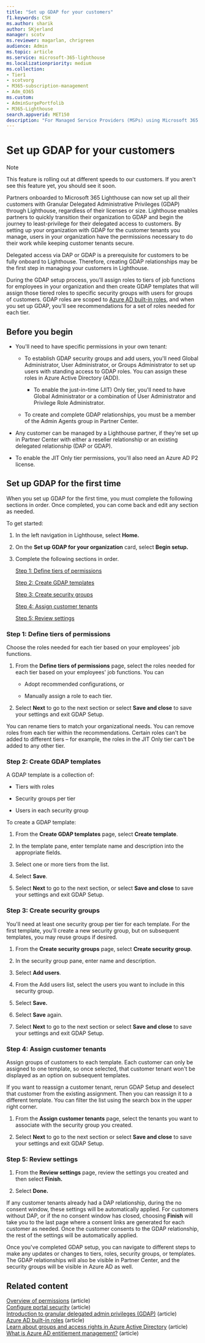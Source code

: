```yaml
---
title: "Set up GDAP for your customers"
f1.keywords: CSH
ms.author: sharik
author: SKjerland
manager: scotv
ms.reviewer: magarlan, chrigreen
audience: Admin
ms.topic: article
ms.service: microsoft-365-lighthouse
ms.localizationpriority: medium
ms.collection:
- Tier1
- scotvorg
- M365-subscription-management
- Adm_O365
ms.custom:
- AdminSurgePortfolib
- M365-Lighthouse                         
search.appverid: MET150
description: "For Managed Service Providers (MSPs) using Microsoft 365 Lighthouse, learn how to set up GDAP for your customers."
---
```


# Set up GDAP for your customers


> [!NOTE]
> This feature is rolling out at different speeds to our customers. If you aren't see this feature yet, you should see it soon.

Partners onboarded to Microsoft 365 Lighthouse can now set up all their customers with Granular Delegated Administrative Privileges (GDAP) through Lighthouse, regardless of their licenses or size. Lighthouse enables partners to quickly transition their organization to GDAP and begin the journey to least-privilege for their delegated access to customers. By setting up your organization with GDAP for the customer tenants you manage, users in your organization have the permissions necessary to do their work while keeping customer tenants secure.

Delegated access via DAP or GDAP is a prerequisite for customers to be fully onboard to Lighthouse. Therefore, creating GDAP relationships may be the first step in managing your customers in Lighthouse.

During the GDAP setup process, you'll assign roles to tiers of job functions for employees in your organization and then create GDAP templates that will assign those tiered roles to specific security groups with users for groups of customers. GDAP roles are scoped to [Azure AD built-in roles](/azure/active-directory/roles/permissions-reference), and when you set up GDAP, you'll see recommendations for a set of roles needed for each tier.

## Before you begin

- You'll need to have specific permissions in your own tenant:

  - To establish GDAP security groups and add users, you'll need Global Administrator, User Administrator, or Groups Administrator to set up users with standing access to GDAP roles. You can assign these roles in Azure Active Directory (ADD).

    - To enable the just-in-time (JIT) Only tier, you'll need to have Global Administrator or a combination of User Administrator and Privilege Role Administrator.

  - To create and complete GDAP relationships, you must be a member of the Admin Agents group in Partner Center.

- Any customer can be managed by a Lighthouse partner, if they're set up in Partner Center with either a reseller relationship or an existing delegated relationship (DAP or GDAP).

- To enable the JIT Only tier permissions, you'll also need an Azure AD P2 license.

## Set up GDAP for the first time

When you set up GDAP for the first time, you must complete the following sections in order. Once completed, you can come back and edit any section as needed.

To get started:

1. In the left navigation in Lighthouse, select **Home.**

2. On the **Set up GDAP for your organization** card, select **Begin setup.**

3. Complete the following sections in order.

    [Step 1: Define tiers of permissions](#step-1-define-tiers-of-permissions)

    [Step 2: Create GDAP templates](#step-2-create-gdap-templates)

    [Step 3: Create security groups](#step-3-create-security-groups)

    [Step 4: Assign customer tenants](#step-4-assign-customer-tenants)

    [Step 5: Review settings](#step-5-review-settings)

### Step 1: Define tiers of permissions

Choose the roles needed for each tier based on your employees' job functions.

1. From the **Define tiers of permissions** page, select the roles needed for each tier based on your employees' job functions. You can

    - Adopt recommended configurations, or

    - Manually assign a role to each tier.

2. Select **Next** to go to the next section or select **Save and close** to save your settings and exit GDAP Setup.

You can rename tiers to match your organizational needs. You can remove roles from each tier within the recommendations. Certain roles can't be added to different tiers – for example, the roles in the JIT Only tier can't be added to any other tier.

### Step 2: Create GDAP templates

A GDAP template is a collection of:

- Tiers with roles

- Security groups per tier

- Users in each security group
 
To create a GDAP template:

1. From the **Create GDAP templates** page, select **Create template**.

2. In the template pane, enter template name and description into the appropriate fields.

3. Select one or more tiers from the list.

4. Select **Save**.

5. Select **Next** to go to the next section, or select **Save and close** to save your settings and exit GDAP Setup.

### Step 3: Create security groups

You'll need at least one security group per tier for each template. For the first template, you'll create a new security group, but on subsequent templates, you may reuse groups if desired.

1. From the **Create security groups** page, select **Create security group**.

2. In the security group pane, enter name and description.

3. Select **Add users**.

4. From the Add users list, select the users you want to include in this security group.

5. Select **Save.**

6. Select **Save** again.

7. Select **Next** to go to the next section or select **Save and close** to save your settings and exit GDAP Setup.

### Step 4: Assign customer tenants

Assign groups of customers to each template. Each customer can only be assigned to one template, so once selected, that customer tenant won't be displayed as an option on subsequent templates.

If you want to reassign a customer tenant, rerun GDAP Setup and deselect that customer from the existing assignment. Then you can reassign it to a different template. You can filter the list using the search box in the upper right corner.

1. From the **Assign customer tenants** page, select the tenants you want to associate with the security group you created.

2. Select **Next** to go to the next section or select **Save and close** to save your settings and exit GDAP Setup.

### Step 5: Review settings

1. From the **Review settings** page, review the settings you created and then select **Finish.**

2. Select **Done.**

If any customer tenants already had a DAP relationship, during the no consent window, these settings will be automatically applied. For customers without DAP, or if the no consent window has closed, choosing **Finish** will take you to the last page where a consent links are generated for each customer as needed. Once the customer consents to the GDAP relationship, the rest of the settings will be automatically applied.

Once you've completed GDAP setup, you can navigate to different steps to make any updates or changes to tiers, roles, security groups, or templates. The GDAP relationships will also be visible in Partner Center, and the security groups will be visible in Azure AD as well.

## Related content

[Overview of permissions](m365-lighthouse-overview-of-permissions.md) (article)\
[Configure portal security](m365-lighthouse-configure-portal-security.md) (article)\
[Introduction to granular delegated admin privileges (GDAP)](/partner-center/gdap-introduction) (article)\
[Azure AD built-in roles](/azure/active-directory/roles/permissions-reference) (article)\
[Learn about groups and access rights in Azure Active Directory](/azure/active-directory/fundamentals/concept-learn-about-groups) (article)\
[What is Azure AD entitlement management?](/azure/active-directory/governance/entitlement-management-overview) (article)
